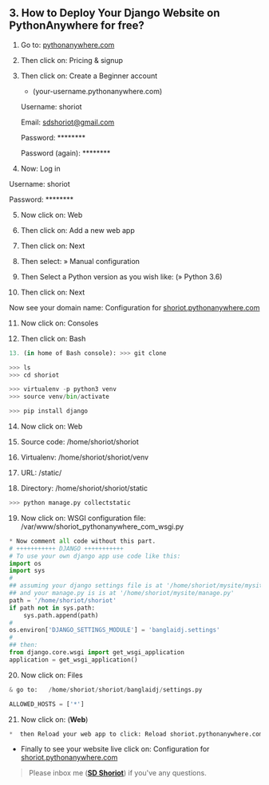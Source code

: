 ## 3. How to Deploy Your Django Website on PythonAnywhere for free?

1. Go to: [pythonanywhere.com](https://www.pythonanywhere.com/)

2. Then click on: Pricing & signup 

3. Then click on: Create a Beginner account 

   * (your-username.pythonanywhere.com)

	Username: shoriot

	Email:  sdshoriot@gmail.com

	Password: ********

    Password (again): ********

4. Now: Log in

Username: shoriot

Password: ********

5. Now click on: Web 

6. Then click on:   Add a new web app

7. Then click on: Next

8. Then select: » Manual configuration

9. Then Select a Python version as you wish like: (» Python 3.6)

10. Then click on:  Next

Now see your domain name: Configuration for [shoriot.pythonanywhere.com](http://shoriot.pythonanywhere.com/)

11. Now click on: Consoles

12. Then click on: Bash
```python
13. (in home of Bash console): >>> git clone

>>> ls
>>> cd shoriot

>>> virtualenv -p python3 venv
>>> source venv/bin/activate

>>> pip install django
```
14. Now click on: Web

15. Source code: /home/shoriot/shoriot

16. Virtualenv: /home/shoriot/shoriot/venv

17. URL: /static/    

18. Directory: /home/shoriot/shoriot/static
```python
>>> python manage.py collectstatic
```
19. Now click on: WSGI configuration file:  /var/www/shoriot_pythonanywhere_com_wsgi.py

```python
* Now comment all code without this part.
# +++++++++++ DJANGO +++++++++++
# To use your own django app use code like this:
import os
import sys
#
## assuming your django settings file is at '/home/shoriot/mysite/mysite/settings.py'
## and your manage.py is is at '/home/shoriot/mysite/manage.py'
path = '/home/shoriot/shoriot'
if path not in sys.path:
    sys.path.append(path)
#
os.environ['DJANGO_SETTINGS_MODULE'] = 'banglaidj.settings'
#
## then:
from django.core.wsgi import get_wsgi_application
application = get_wsgi_application()
```
20. Now click on: Files

```python
& go to:   /home/shoriot/shoriot/banglaidj/settings.py

ALLOWED_HOSTS = ['*']
```

21. Now click on: (**Web**)

```python
*  then Reload your web app to click: Reload shoriot.pythonanywhere.com
```
*  Finally to see your website live click on: Configuration for [shoriot.pythonanywhere.com](http://shoriot.pythonanywhere.com/)


> Please inbox me (**[SD Shoriot](https://www.facebook.com/shoriot)**) if you've any questions. 